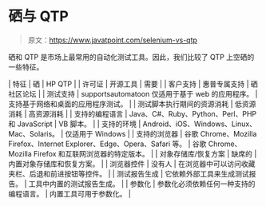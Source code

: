 # 硒与 QTP

> 原文：<https://www.javatpoint.com/selenium-vs-qtp>

硒和 QTP 是市场上最常用的自动化测试工具。因此，我们比较了 QTP 上空硒的一些特征。

| 特征 | 硒 | HP QTP |
| 许可证 | 开源工具 | 需要 |
| 客户支持 | 惠普专属支持 | 硒社区论坛 |
| 测试支持 | supportsautomatoon 仅适用于基于 web 的应用程序。 | 支持基于网络和桌面的应用程序测试。 |
| 测试脚本执行期间的资源消耗 | 低资源消耗 | 高资源消耗 |
| 支持的编程语言 | Java、C#、Ruby、Python、Perl、PHP 和 JavaScript | VB 脚本。 |
| 支持的环境 | Android、iOS、Windows、Linux、Mac、Solaris。 | 仅适用于 Windows |
| 支持的浏览器 | 谷歌 Chrome、Mozilla Firefox、Internet Explorer、Edge、Opera、Safari 等。 | 谷歌 Chrome、Mozilla Firefox 和互联网浏览器的特定版本。 |
| 对象存储库/恢复方案 | 缺席的 | 内置对象存储库和恢复方案。 |
| 浏览器控件 | 没有人 | 在浏览器中可以访问收藏夹栏、后退和前进按钮等控件。 |
| 测试报告生成 | 它依赖外部工具来生成测试报告。 | 工具中内置的测试报告生成。 |
| 参数化 | 参数化必须依赖任何一种支持的编程语言。 | 内置工具可用于参数化。 |